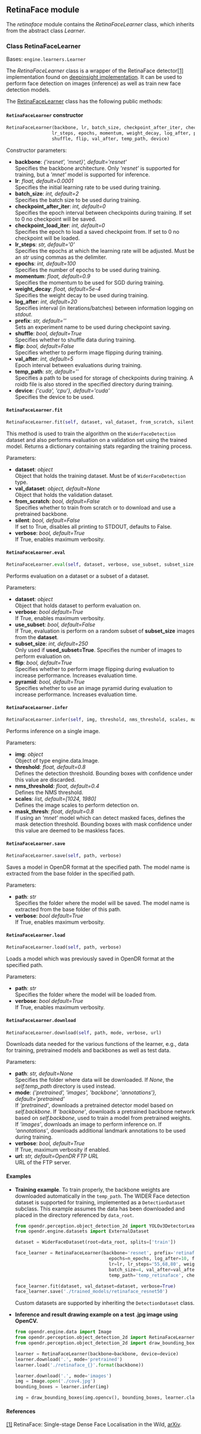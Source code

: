 ## RetinaFace module

The *retinaface* module contains the *RetinaFaceLearner* class, which inherits from the abstract class *Learner*.

### Class RetinaFaceLearner
Bases: `engine.learners.Learner`

The *RetinaFaceLearner* class is a wrapper of the RetinaFace detector[[1]](#retinaface-1) implementation found on
[deepinsight implementation](https://www.github.com/deepinsight/insightface).
It can be used to perform face detection on images (inference) as well as train new face detection models.

The [RetinaFaceLearner](/src/opendr/perception/object_detection_2d/retinaface/retinaface_learner.py) class has the following
public methods:

#### `RetinaFaceLearner` constructor
```python
RetinaFaceLearner(backbone, lr, batch_size, checkpoint_after_iter, checkpoint_load_iter,
                 lr_steps, epochs, momentum, weight_decay, log_after, prefix,
                 shuffle, flip, val_after, temp_path, device)
```

Constructor parameters:

- **backbone**: *{'resnet', 'mnet}', default='resnet'*\
  Specifies the backbone architecture. Only *'resnet'* is supported for training, but a
  *'mnet'* model is supported for inference.
- **lr**: *float, default=0.0001*\
  Specifies the initial learning rate to be used during training.
- **batch_size**: *int, default=2*\
  Specifies the batch size to be used during training.
- **checkpoint_after_iter**: *int, default=0*\
  Specifies the epoch interval between checkpoints during training. If set to 0 no checkpoint will be saved.
- **checkpoint_load_iter**: *int, default=0*\
  Specifies the epoch to load a saved checkpoint from. If set to 0 no checkpoint will be loaded.
- **lr_steps**: *str, default='0'*\
  Specifies the epochs at which the learning rate will be adjusted. Must be an *str* using commas as the delimiter.
- **epochs**: *int, default=100*\
  Specifies the number of epochs to be used during training.
- **momentum**: *float, default=0.9*\
  Specifies the momentum to be used for SGD during training.
- **weight_decay**: *float, default=5e-4*\
  Specifies the weight decay to be used during training.
- **log_after**: *int, default=20*\
  Specifies interval (in iterations/batches) between information logging on *stdout*.
- **prefix**: *str, default=''*\
  Sets an experiment name to be used during checkpoint saving.
- **shuffle**: *bool, default=True*\
  Specifies whether to shuffle data during training.
- **flip**: *bool, default=False*\
  Specifies whether to perform image flipping during training.
- **val_after**: *int, default=5*\
  Epoch interval between evaluations during training.
- **temp_path**: *str, default=''*\
  Specifies a path to be used for storage of checkpoints during training. A roidb file is also stored in the specified
  directory during training.
- **device**: *{'cuda', 'cpu'}, default='cuda'*\
  Specifies the device to be used.

#### `RetinaFaceLearner.fit`
```python
RetinaFaceLearner.fit(self, dataset, val_dataset, from_scratch, silent, verbose)
```

This method is used to train the algorithm on the `WiderFaceDetection` dataset and also performs evaluation on a validation
set using the trained model. Returns a dictionary containing stats regarding the training process.

Parameters:

- **dataset**: *object*\
  Object that holds the training dataset. Must be of `WiderFaceDetection` type.
- **val_dataset**: *object, default=None*\
  Object that holds the validation dataset.
- **from_scratch**: *bool, default=False*\
  Specifies whether to train from scratch or to download and use a pretrained backbone.
- **silent**: *bool, default=False*\
  If set to True, disables all printing to STDOUT, defaults to False.
- **verbose**: *bool, default=True*\
  If True, enables maximum verbosity.

#### `RetinaFaceLearner.eval`
```python
RetinaFaceLearner.eval(self, dataset, verbose, use_subset, subset_size, pyramid, flip)
```

Performs evaluation on a dataset or a subset of a dataset.

Parameters:

- **dataset**: *object*\
  Object that holds dataset to perform evaluation on.
- **verbose**: *bool default=True*\
  If True, enables maximum verbosity.
- **use_subset**: *bool, default=False*\
  If True, evaluation is perform on a random subset of **subset_size** images from the **dataset**.
- **subset_size**: *int, default=250*\
  Only used if **used_subset=True**. Specifies the number of images to perform evaluation on.
- **flip**: *bool, default=True*\
  Specifies whether to perform image flipping during evaluation to increase performance. Increases evaluation time.
- **pyramid**: *bool, default=True*\
  Specifies whether to use an image pyramid during evaluation to increase performance. Increases evaluation time.

#### `RetinaFaceLearner.infer`
```python
RetinaFaceLearner.infer(self, img, threshold, nms_threshold, scales, mask_thresh)
```

Performs inference on a single image.

Parameters:

- **img**: *object*\
  Object of type engine.data.Image.
- **threshold**: *float, default=0.8*\
  Defines the detection threshold. Bounding boxes with confidence under this value are discarded.
- **nms_threshold**: *float, default=0.4*\
  Defines the NMS threshold.
- **scales**: *list, default=[1024, 1980]*\
  Defines the image scales to perform detection on.
- **mask_thresh**: *float, default=0.8*\
  If using an *'mnet'* model which can detect masked faces, defines the mask detection threshold. Bounding boxes with mask
  confidence under this value are deemed to be maskless faces.

#### `RetinaFaceLearner.save`
```python
RetinaFaceLearner.save(self, path, verbose)
```

Saves a model in OpenDR format at the specified path. The model name is extracted from the base folder in the specified path.

Parameters:

- **path**: *str*\
  Specifies the folder where the model will be saved. The model name is extracted from the base folder of this path.
- **verbose**: *bool default=True*\
  If True, enables maximum verbosity.

#### `RetinaFaceLearner.load`
```python
RetinaFaceLearner.load(self, path, verbose)
```

Loads a model which was previously saved in OpenDR format at the specified path.

Parameters:

- **path**: *str*\
  Specifies the folder where the model will be loaded from.
- **verbose**: *bool default=True*\
  If True, enables maximum verbosity.

#### `RetinaFaceLearner.download`
```python
RetinaFaceLearner.download(self, path, mode, verbose, url)
```

Downloads data needed for the various functions of the learner, e.g., data for training, pretrained models and backbones as
well as test data.

Parameters:
- **path**: *str, default=None*\
  Specifies the folder where data will be downloaded. If *None*, the *self.temp_path* directory is used instead.
- **mode**: *{'pretrained', 'images', 'backbone', 'annotations'}, default='pretrained'*\
  If *'pretrained'*, downloads a pretrained detector model based on *self.backbone*. If *'backbone'*, downloads a pretrained
  backbone network based on *self.backbone*, used to train a model from pretrained weights. If *'images'*, downloads an
  image to perform inference on. If *'annotations'*, downloads additional landmark annotations to be used during training.
- **verbose**: *bool, default=True*\
  If True, maximum verbosity if enabled.
- **url**: *str, default=OpenDR FTP URL*\
  URL of the FTP server.
  
#### Examples

* **Training example**.
  To train properly, the backbone weights are downloaded automatically in the `temp_path`. 
  The WIDER Face detection dataset is supported for training, implemented as a `DetectionDataset` subclass. This example assumes the data has been downloaded and placed in the directory referenced by `data_root`.

  ```python
  from opendr.perception.object_detection_2d import YOLOv3DetectorLearner
  from opendr.engine.datasets import ExternalDataset
  
  dataset = WiderFaceDataset(root=data_root, splits=['train'])

  face_learner = RetinaFaceLearner(backbone='resnet', prefix='retinaface_resnet50',
                                     epochs=n_epochs, log_after=10, flip=False, shuffle=False,
                                     lr=lr, lr_steps='55,68,80', weight_decay=5e-4,
                                     batch_size=4, val_after=val_after,
                                     temp_path='temp_retinaface', checkpoint_after_iter=1)

  face_learner.fit(dataset, val_dataset=dataset, verbose=True)
  face_learner.save('./trained_models/retinaface_resnet50')
  ```
  
  Custom datasets are supported by inheriting the `DetectionDataset` class.

* **Inference and result drawing example on a test .jpg image using OpenCV.**
  ```python
  from opendr.engine.data import Image
  from opendr.perception.object_detection_2d import RetinaFaceLearner
  from opendr.perception.object_detection_2d import draw_bounding_boxes

  learner = RetinaFaceLearner(backbone=backbone, device=device)
  learner.download('.', mode='pretrained')
  learner.load('./retinaface_{}'.format(backbone))

  learner.download('.', mode='images')
  img = Image.open('./cov4.jpg')
  bounding_boxes = learner.infer(img)

  img = draw_bounding_boxes(img.opencv(), bounding_boxes, learner.classes, show=True)
  ```
  
#### References
<a name="retinaface-1" href="https://arxiv.org/abs/1905.00641">[1]</a> RetinaFace: Single-stage Dense Face Localisation in the Wild,
[arXiv](https://arxiv.org/abs/1905.00641).
